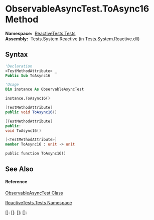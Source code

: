 # ObservableAsyncTest.ToAsync16 Method

**Namespace:**  [ReactiveTests.Tests](ReactiveTests.Tests\ReactiveTests.Tests.md)  
**Assembly:**  Tests.System.Reactive (in Tests.System.Reactive.dll)

## Syntax

```vb
'Declaration
<TestMethodAttribute> _
Public Sub ToAsync16
```

```vb
'Usage
Dim instance As ObservableAsyncTest

instance.ToAsync16()
```

```csharp
[TestMethodAttribute]
public void ToAsync16()
```

```c++
[TestMethodAttribute]
public:
void ToAsync16()
```

```fsharp
[<TestMethodAttribute>]
member ToAsync16 : unit -> unit 
```

```jscript
public function ToAsync16()
```

## See Also

#### Reference

[ObservableAsyncTest Class](ObservableAsyncTest\ObservableAsyncTest.md)

[ReactiveTests.Tests Namespace](ReactiveTests.Tests\ReactiveTests.Tests.md)

[]: 
[]: 
[]: 
[]: 